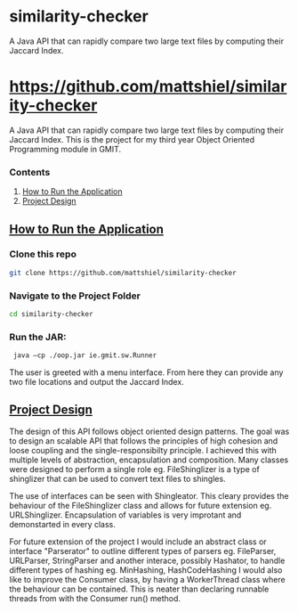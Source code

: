 # similarity-checker
A Java API that can rapidly compare two large text files by computing their Jaccard Index.

https://github.com/mattshiel/similarity-checker
=======
A Java API that can rapidly compare two large text files by computing their Jaccard Index. This is the project for my third year Object Oriented Programming module in GMIT.

### Contents
1. [How to Run the Application](#howto)
1. [Project Design](#projectdesign)
          
## [How to Run the Application](#howto)
### Clone this repo
```bash
git clone https://github.com/mattshiel/similarity-checker
```
### Navigate to the Project Folder
```bash
cd similarity-checker
```
### Run the JAR:
```bash
 java –cp ./oop.jar ie.gmit.sw.Runner
```
The user is greeted with a menu interface. From here they can provide any two file locations and output the Jaccard Index.

## [Project Design](#projectdesign)

The design of this API follows object oriented design patterns. The goal was to design an scalable API that follows the principles of high cohesion and loose coupling and the single-responsibilty principle. I achieved this with multiple levels of abstraction, encapsulation and composition. Many classes were designed to perform a single role eg. FileShinglizer is a type of shinglizer that can be used to convert text files to shingles. 

The use of interfaces can be seen with Shingleator. This cleary provides the behaviour of the FileShinglizer class and allows for future extension eg. URLShinglizer. Encapsulation of variables is very improtant and demonstarted in every class.

For future extension of the project I would include an abstract class or interface "Parserator" to outline different types of parsers eg. FileParser, URLParser, StringParser and another interace, possibly Hashator, to handle different types of hashing eg. MinHashing, HashCodeHashing 
I would also like to improve the Consumer class, by having a WorkerThread class where the behaviour can be contained. This is neater than declaring runnable threads from with the Consumer run() method.